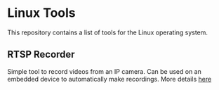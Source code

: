 # Linux Tools
This repository contains a list of tools for the Linux operating system.

## RTSP Recorder
Simple tool to record videos from an IP camera. Can be used on an embedded device to automatically make recordings. More details [here](rtsp-recorder/Readme.md)